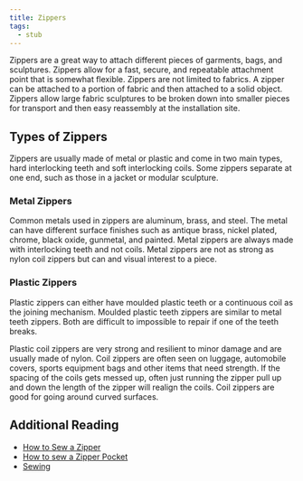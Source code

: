 ```yaml
---
title: Zippers
tags:
  - stub
---
```


Zippers are a great way to attach different pieces of garments, bags, and sculptures. Zippers allow for a fast, secure, and repeatable attachment point that is somewhat flexible. Zippers are not limited to fabrics. A zipper can be attached to a portion of fabric and then attached to a solid object. Zippers allow large fabric sculptures to be broken down into smaller pieces for transport and then easy reassembly at the installation site.

## Types of Zippers

Zippers are usually made of metal or plastic and come in two main types, hard interlocking teeth and soft interlocking coils. Some zippers separate at one end, such as those in a jacket or modular sculpture.

### Metal Zippers

Common metals used in zippers are aluminum, brass, and steel. The metal can have different surface finishes such as antique brass, nickel plated, chrome, black oxide, gunmetal, and painted. Metal zippers are always made with interlocking teeth and not coils. Metal zippers are not as strong as nylon coil zippers but can and visual interest to a piece.

### Plastic Zippers

Plastic zippers can either have moulded plastic teeth or a continuous coil as the joining mechanism. Moulded plastic teeth zippers are similar to metal teeth zippers. Both are difficult to impossible to repair if one of the teeth breaks.

Plastic coil zippers are very strong and resilient to minor damage and are usually made of nylon. Coil zippers are often seen on luggage, automobile covers, sports equipment bags and other items that need strength. If the spacing of the coils gets messed up, often just running the zipper pull up and down the length of the zipper will realign the coils. Coil zippers are good for going around curved surfaces.

## Additional Reading

- [How to Sew a Zipper](../how-to-sew-a-zipper.md)
- [How to sew a Zipper Pocket](../how-to-sew-a-zipper-pocket.md)
- [Sewing](sewing.md)
